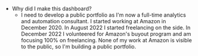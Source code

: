 * Why did I make this dashboard?
    - I need to develop a public portfolio as I'm now a full-time analytics and automation consultant. I started working at Amazon in December 2020. In August 2022 I started freelancing on the side. In December 2022 I volunteered for Amazon's buyout program and am focusing 100% on freelancing. None of my work at Amazon is visible to the public, so I'm building a public portfolio.